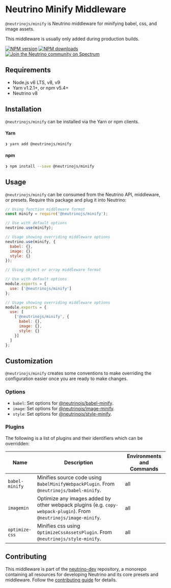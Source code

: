 # Neutrino Minify Middleware

`@neutrinojs/minify` is Neutrino middleware for minifying babel, css, and image assets.

This middleware is usually only added during production builds.

[![NPM version][npm-image]][npm-url]
[![NPM downloads][npm-downloads]][npm-url]
[![Join the Neutrino community on Spectrum][spectrum-image]][spectrum-url]

## Requirements

- Node.js v6 LTS, v8, v9
- Yarn v1.2.1+, or npm v5.4+
- Neutrino v8

## Installation

`@neutrinojs/minify` can be installed via the Yarn or npm clients.

#### Yarn

```bash
❯ yarn add @neutrinojs/minify
```

#### npm

```bash
❯ npm install --save @neutrinojs/minify
```

## Usage

`@neutrinojs/minify` can be consumed from the Neutrino API, middleware, or presets. Require this package
and plug it into Neutrino:

```js
// Using function middleware format
const minify = require('@neutrinojs/minify');

// Use with default options
neutrino.use(minify);

// Usage showing overriding middleware options
neutrino.use(minify, {
  babel: {},
  image: {},
  style: {}
});
```

```js
// Using object or array middleware format

// Use with default options
module.exports = {
  use: ['@neutrinojs/minify']
};

// Usage showing overriding middleware options
module.exports = {
  use: [
    ['@neutrinojs/minify', {
      babel: {},
      image: {},
      style: {}
    }]
  ]
};
```

## Customization

`@neutrinojs/minify` creates some conventions to make overriding the configuration easier once you are ready to
make changes.

### Options

- `babel`: Set options for [@neutrinojs/babel-minify](../../packages/babel-minify/README.md).
- `image`: Set options for [@neutrinojs/image-minify](../../packages/image-minify/README.md).
- `style`: Set options for [@neutrinojs/style-minify](../../packages/style-minify/README.md).

### Plugins

The following is a list of plugins and their identifiers which can be overridden:

| Name | Description | Environments and Commands |
| --- | --- | --- |
| `babel-minify` | Minifies source code using `BabelMinifyWebpackPlugin`. From `@neutrinojs/babel-minify`. | all |
| `imagemin` | Optimize any images added by other webpack plugins (e.g. `copy-webpack-plugin`). From `@neutrinojs/image-minify`. | all |
| `optimize-css` | Minifies css using `OptimizeCssAssetsPlugin`. From `@neutrinojs/style-minify`. | all |

## Contributing

This middleware is part of the [neutrino-dev](https://github.com/mozilla-neutrino/neutrino-dev) repository, a monorepo
containing all resources for developing Neutrino and its core presets and middleware. Follow the
[contributing guide](https://neutrinojs.org/contributing/) for details.

[npm-image]: https://img.shields.io/npm/v/@neutrinojs/minify.svg
[npm-downloads]: https://img.shields.io/npm/dt/@neutrinojs/minify.svg
[npm-url]: https://npmjs.org/package/@neutrinojs/minify
[spectrum-image]: https://withspectrum.github.io/badge/badge.svg
[spectrum-url]: https://spectrum.chat/neutrino
